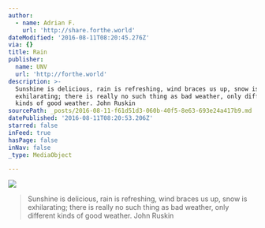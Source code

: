 ```yaml
---
author:
  - name: Adrian F.
    url: 'http://share.forthe.world'
dateModified: '2016-08-11T08:20:45.276Z'
via: {}
title: Rain
publisher:
  name: UNV
  url: 'http://forthe.world'
description: >-
  Sunshine is delicious, rain is refreshing, wind braces us up, snow is
  exhilarating; there is really no such thing as bad weather, only different
  kinds of good weather. John Ruskin
sourcePath: _posts/2016-08-11-f61d51d3-060b-40f5-8e63-693e24a417b9.md
datePublished: '2016-08-11T08:20:53.206Z'
starred: false
inFeed: true
hasPage: false
inNav: false
_type: MediaObject

---
```

![](https://the-grid-user-content.s3-us-west-2.amazonaws.com/e3c16434-0d99-4abf-b2d1-ea7980f4738d.jpg)

> Sunshine is delicious, rain is refreshing, wind braces us up, snow is exhilarating; there is really no such thing as bad weather, only different kinds of good weather. John Ruskin